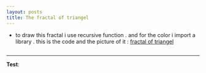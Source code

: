 ```yaml
---
layout: posts
title: The fractal of triangel
---
```



- to draw this fractal i use recursive function . and for the color i import a library . 
this is the code and the picture of it :
[fractal of triangel ](../assets/triangel_11zon.jpg)




![]()

---
**Test**: 
